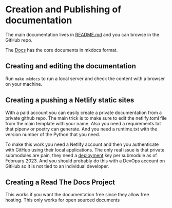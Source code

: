 # Creation and Publishing of documentation

The main documentation lives in
[README.md](https://github.com/richtong/README.md) and you can browse in
the GitHub repo.

The [Docs](https://github.com/richtong/lib/docs) has the core documents in
mkdocs format.

## Creating and editing the documentation

Run `make mkdocs` to run a local server and check the content with a browser on
your machine.

## Creating a pushing a Netlify static sites

With a paid account you can easily create a private documentation from a
private github repo. The main trick is to make sure to edit the netlify.toml
file from the main template with your name. Also you need a requirements.txt
that pipenv or poetry can generate. And you need a runtime.txt with the version
number of the Python that you need.

To make this work you need a Netlify account and then you authenticate with
GitHub using their local applications. The only real issue is that private
submodules are pain, they need a
[deployment](https://answers.netlify.com/t/support-guide-how-do-i-access-private-repositories-in-the-build-environment/723)
key per submodule as of February 2023. And you should probably do this with a
DevOps account on GitHub so it is not tied to an individual developer.

## Creating a Read The Docs Project

This works if you want the documentation free since they allow free hosting.
This only works for open sourced documents
